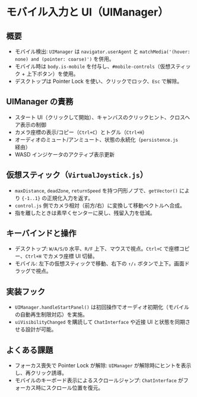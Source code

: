 # モバイル入力と UI（UIManager）

## 概要
- モバイル検出: `UIManager` は `navigator.userAgent` と `matchMedia('(hover: none) and (pointer: coarse)')` を併用。
- モバイル時は `body.is-mobile` を付与し、`#mobile-controls`（仮想スティック + 上下ボタン）を使用。
- デスクトップは Pointer Lock を使い、クリックでロック、`Esc` で解除。

## UIManager の責務
- スタート UI（クリックして開始）、キャンバスのクリックヒント、クロスヘア表示の制御
- カメラ座標の表示/コピー（`Ctrl+C`）とトグル（`Ctrl+H`）
- オーディオのミュート/アンミュート、状態の永続化（`persistence.js` 経由）
- WASD インジケータのアクティブ表示更新

## 仮想スティック（`VirtualJoystick.js`）
- `maxDistance`, `deadZone`, `returnSpeed` を持つ円形ノブで、`getVector()` により `{-1..1}` の正規化入力を返す。
- `control.js` 側でカメラ相対（前方/右）に変換して移動ベクトルへ合成。
- 指を離したときは素早くセンターに戻し、残留入力を低減。

## キーバインドと操作
- デスクトップ: `W/A/S/D` 水平、`R/F` 上下、マウスで視点。`Ctrl+C` で座標コピー、`Ctrl+H` でカメラ座標 UI 切替。
- モバイル: 左下の仮想スティックで移動、右下の `↑/↓` ボタンで上下。画面ドラッグで視点。

## 実装フック
- `UIManager.handleStartPanel()` は初回操作でオーディオ初期化（モバイルの自動再生制限対応）を実施。
- `uiVisibilityChanged` を購読して `ChatInterface` や近接 UI と状態を同期させる設計が可能。

## よくある課題
- フォーカス喪失で Pointer Lock が解除: `UIManager` が解除時にヒントを表示し、再クリック誘導。
- モバイルのキーボード表示によるスクロールジャンプ: `ChatInterface` がフォーカス時にスクロール位置を復元。
